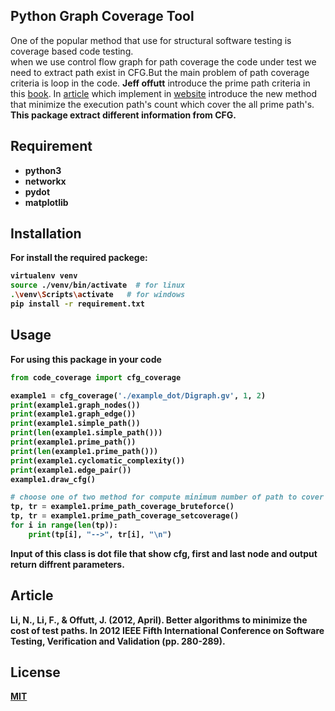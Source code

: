 ##  Python Graph Coverage Tool

One of the popular method that use for structural software testing is coverage based code testing.
<br> when we use control flow graph for path coverage the code under test we need to extract path exist in CFG.But the main problem of path coverage criteria is loop in the code.
<b>Jeff offutt</b> introduce the prime path criteria in this [book](https://cs.gmu.edu/~offutt/softwaretest/).
In [article]() which implement in [website](https://cs.gmu.edu:8443/offutt/coverage/GraphCoverage) introduce the new method that minimize the execution path's count which cover the all prime path's.
<br><b>This package extract different information from CFG.<b>
 

## Requirement

- python3
- networkx
- pydot
- matplotlib
 
## Installation
For install the required packege:

```bash
virtualenv venv
source ./venv/bin/activate  # for linux
.\venv\Scripts\activate   # for windows
pip install -r requirement.txt
```

## Usage

For using this package in your code

```python
from code_coverage import cfg_coverage

example1 = cfg_coverage('./example_dot/Digraph.gv', 1, 2)
print(example1.graph_nodes())
print(example1.graph_edge())
print(example1.simple_path())
print(len(example1.simple_path()))
print(example1.prime_path())
print(len(example1.prime_path()))
print(example1.cyclomatic_complexity())
print(example1.edge_pair())
example1.draw_cfg()

# choose one of two method for compute minimum number of path to cover the graph 
tp, tr = example1.prime_path_coverage_bruteforce()
tp, tr = example1.prime_path_coverage_setcoverage()
for i in range(len(tp)):
    print(tp[i], "-->", tr[i], "\n")
```
Input of this class is dot file that show cfg, first and last node and output return diffrent parameters.

## Article

Li, N., Li, F., & Offutt, J. (2012, April). Better algorithms to minimize the cost of test paths. In 2012 IEEE Fifth International Conference on Software Testing, Verification and Validation (pp. 280-289).

## License
[MIT]()
